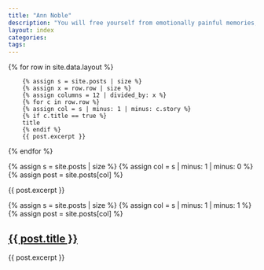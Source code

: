 ```yaml
---
title: "Ann Noble"
description: "You will free yourself from emotionally painful memories, switch off reoccurring unwanted thoughts and release yourselve from fear."
layout: index
categories:
tags:
---
```

{% for row in site.data.layout %}
     
      
        {% assign s = site.posts | size %}
        {% assign x = row.row | size %}
        {% assign columns = 12 | divided_by: x %}
        {% for c in row.row %}
        {% assign col = s | minus: 1 | minus: c.story %}
        {% if c.title == true %}
        title
        {% endif %}
        {{ post.excerpt }}

{% endfor %}




{% assign s = site.posts | size %}
{% assign col = s | minus: 1 | minus: 0 %}
{% assign post = site.posts[col] %}

  {{ post.excerpt }}


{% assign s = site.posts | size %}
{% assign col = s | minus: 1 | minus: 1 %}
{% assign post = site.posts[col] %}
  <h2><a href="{{ site.baseurl }}{{ post.url }}">{{ post.title }}</a></h2>
  {{ post.excerpt }}
